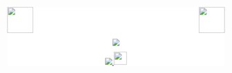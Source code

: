 <div style="background: white ">
<!-- top left -->
<div>
    <img src="https://emojis.slackmojis.com/emojis/images/1558099591/5711/ahhhhhhhhh.gif" width="60" height="60"/> 
    <img src="https://emojis.slackmojis.com/emojis/images/1558099591/5711/ahhhhhhhhh.gif" width="60" height="60" align="right"/> 
</div>
<p align="center">
  <a href="https://github.com/xfhy">
    <img src="https://github-readme-stats.vercel.app/api?username=xfhy&show_icons=true&line_height=21&show_icons=true&theme=vue" />
  </a>
</p>

<p align="center">
  <a href="https://github.com/xfhy/Android-Notes">
    <img src="https://img.shields.io/badge/🔥%20Android-Notes-brightness.svg"
  </a>  
  <a>
    <img src="https://media.giphy.com/media/LmNwrBhejkK9EFP504/giphy.gif" width="30">
  </a>  
</p>
